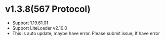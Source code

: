 # v1.3.8(567 Protocol)

- Support 1.19.61.01
- Support LiteLoader v2.10.0
- This is auto update, maybe have error. Please submit issue, If have error